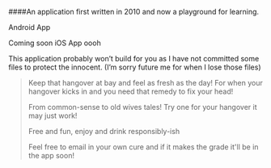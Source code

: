####An application first written in 2010 and now a playground for learning.

Android App
 
Coming soon iOS App oooh

This application probably won’t build for you as I have not committed some files to protect the innocent. (I’m sorry future me for when I lose those files)


> Keep that hangover at bay and feel as fresh as the day!
> For when your hangover kicks in and you need that remedy to fix your head!
> 
> From common-sense to old wives tales! Try one for your hangover it may just work!
> 
> Free and fun, enjoy and drink responsibly-ish
> 
> Feel free to email in your own cure and if it makes the grade it'll be in the app soon!